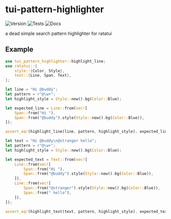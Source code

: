 # tui-pattern-highlighter

![Version](https://img.shields.io/badge/version-0.3.2-orange.svg)
![Tests](https://img.shields.io/badge/tests-passing-green.svg)
![Docs](https://img.shields.io/badge/docs-passing-green.svg)

a dead simple search pattern highlighter for ratatui

## Example
```rust
use tui_pattern_highlighter::highlight_line;
use ratatui::{
    style::{Color, Style},
    text::{Line, Span, Text},
};

let line = "Hi @buddy";
let pattern = r"@\w+";
let highlight_style = Style::new().bg(Color::Blue);

let expected_line = Line::from(vec![
    Span::from("Hi "),
    Span::from("@buddy").style(Style::new().bg(Color::Blue)),
]);

assert_eq!(highlight_line(line, pattern, highlight_style), expected_line);

let text = "Hi @buddy\n@stranger hello";
let pattern = r"@\w+";
let highlight_style = Style::new().bg(Color::Blue);

let expected_text = Text::from(vec![
    Line::from(vec![
        Span::from("Hi "),
        Span::from("@buddy").style(Style::new().bg(Color::Blue)),
    ]),
    Line::from(vec![
        Span::from("@stranger").style(Style::new().bg(Color::Blue)),
        Span::from(" hello"),
    ]),
]);

assert_eq!(highlight_text(text, pattern, highlight_style), expected_text);
```

